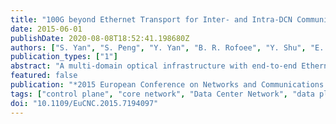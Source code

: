 ```yaml
---
title: "100G beyond Ethernet Transport for Inter- and Intra-DCN Communication with Solutions and Optical Enabling Technologies in the ICT STRAUSS Project"
date: 2015-06-01
publishDate: 2020-08-08T18:52:41.198680Z
authors: ["S. Yan", "S. Peng", "Y. Yan", "B. R. Rofoee", "Y. Shu", "E. Hugues-Salas", "G. Zervas", "D. Simeonidou", "M. Svaluto Moreolo", "J. M. Fàbrega", "L. Nadal", "Y. Yoshida", "P. J. Argibay-Losada", "K. Kitayama", "M. Nishihara", "R. Okabe", "T. Tanaka", "T. Takahara", "J. C. Rasmussen", "C. Kottke", "M. Schlosser", "F. Jimenez Arribas", "V. López"]
publication_types: ["1"]
abstract: "A multi-domain optical infrastructure with end-to-end Ethernet transport capability can deliver Ethernet services over a large scale and provide a promising solution for inter data center networks (DCN) communication. The already existed metro and core networks should be evolved both in data plane and control plane towards to support the heterogeneous and dynamic Ethernet traffic environment. In this paper, we report the work carried out in the ICT STRAUSS project to provide Ethernet connections for intra-DCN and inter-DCN over metro and core networks. The key technologies for intra- and inter- DCN communications are reported with experimental validation."
featured: false
publication: "*2015 European Conference on Networks and Communications (EuCNC)*"
tags: ["control plane", "core network", "Data Center Network", "data plane", "dynamic Ethernet traffic environment", "Ethernet connection", "Ethernet service", "Ethernet transport capability", "heterogeneous Ethernet traffic environment", "ICT STRAUSS Project", "Integrated optics", "interdata center network communication", "intraDCN communication", "JOCN", "Metro network", "multidomain optical infrastructure", "Optical attenuators", "optical communication", "Optical fiber networks", "Optical fibers", "optical fibre LAN", "optical interconnections", "optical packet switching", "optical switches", "telecommunication traffic"]
doi: "10.1109/EuCNC.2015.7194097"
---
```


